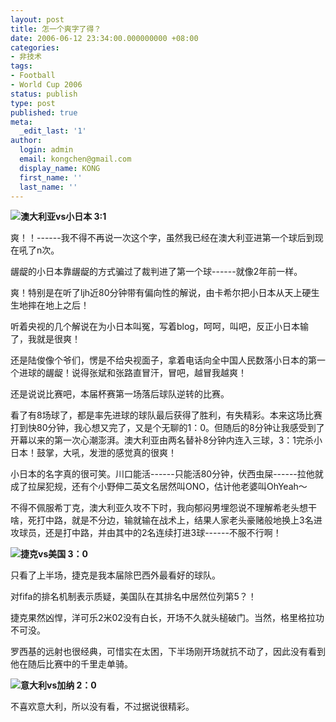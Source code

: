 ```yaml
---
layout: post
title: 怎一个爽字了得？
date: 2006-06-12 23:34:00.000000000 +08:00
categories:
- 非技术
tags:
- Football
- World Cup 2006
status: publish
type: post
published: true
meta:
  _edit_last: '1'
author:
  login: admin
  email: kongchen@gmail.com
  display_name: KONG
  first_name: ''
  last_name: ''
---
```

**![](assets/soccerball.gif)澳大利亚vs小日本 3:1**

爽！！------我不得不再说一次这个字，虽然我已经在澳大利亚进第一个球后到现在吼了n次。

龌龊的小日本靠龌龊的方式骗过了裁判进了第一个球------就像2年前一样。

爽！特别是在听了ljh近80分钟带有偏向性的解说，由卡希尔把小日本从天上硬生生地摔在地上之后！

听着央视的几个解说在为小日本叫冤，写着blog，呵呵，叫吧，反正小日本输了，我就是很爽！

还是陆俊像个爷们，愣是不给央视面子，拿着电话向全中国人民数落小日本的第一个进球的龌龊！说得张斌和张路直冒汗，冒吧，越冒我越爽！

还是说说比赛吧，本届杯赛第一场落后球队逆转的比赛。

看了有8场球了，都是率先进球的球队最后获得了胜利，有失精彩。本来这场比赛打到快80分钟，我心想又完了，又是个无聊的1：0。但随后的8分钟让我感受到了开幕以来的第一次心潮澎湃。澳大利亚由两名替补8分钟内连入三球，3：1完杀小日本！鼓掌，大吼，发泄的感觉真的很爽！

小日本的名字真的很可笑。川口能活------只能活80分钟，伏西虫屎------拉他就成了拉屎犯规，还有个小野伸二英文名居然叫ONO，估计他老婆叫OhYeah～

不得不佩服希丁克，澳大利亚久攻不下时，我向郁闷男埋怨说不理解希老头想干啥，死打中路，就是不分边，输就输在战术上，结果人家老头豪赌般地换上3名进攻球员，还是打中路，并由其中的2名连续打进3球------不服不行啊！

**![](assets/soccerball.gif)捷克vs美国 3：0**

只看了上半场，捷克是我本届除巴西外最看好的球队。

对fifa的排名机制表示质疑，美国队在其排名中居然位列第5？！

捷克果然凶悍，洋可乐2米02没有白长，开场不久就头槌破门。当然，格里格拉功不可没。

罗西基的远射也很经典，可惜实在太困，下半场刚开场就抗不动了，因此没有看到他在随后比赛中的千里走单骑。

**![](assets/soccerball.gif)意大利vs加纳 2：0**

不喜欢意大利，所以没有看，不过据说很精彩。